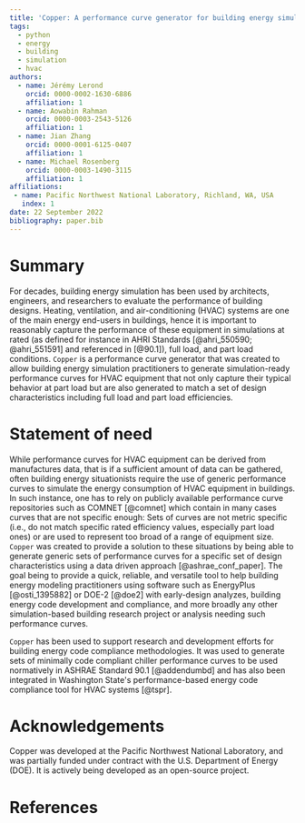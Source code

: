```yaml
---
title: 'Copper: A performance curve generator for building energy simulation'
tags:
  - python
  - energy
  - building
  - simulation
  - hvac
authors:
  - name: Jérémy Lerond
    orcid: 0000-0002-1630-6886
    affiliation: 1
  - name: Aowabin Rahman
    orcid: 0000-0003-2543-5126
    affiliation: 1
  - name: Jian Zhang
    orcid: 0000-0001-6125-0407
    affiliation: 1
  - name: Michael Rosenberg
    orcid: 0000-0003-1490-3115
    affiliation: 1
affiliations:
 - name: Pacific Northwest National Laboratory, Richland, WA, USA
   index: 1
date: 22 September 2022
bibliography: paper.bib
---
```


# Summary

For decades, building energy simulation has been used by architects, engineers, and researchers to evaluate the performance of building designs. Heating, ventilation, and air-conditioning (HVAC) systems are one of the main energy end-users in buildings, hence it is important to reasonably capture the performance of these equipment in simulations at rated (as defined for instance in AHRI Standards [@ahri_550590; @ahri_551591] and referenced in [@90.1]), full load, and part load conditions. `Copper` is a performance curve generator that was created to allow building energy simulation practitioners to generate simulation-ready performance curves for HVAC equipment that not only capture their typical behavior at part load but are also generated to match a set of design characteristics including full load and part load efficiencies.

# Statement of need

While performance curves for HVAC equipment can be derived from manufactures data, that is if a sufficient amount of data can be gathered, often building energy situationists require the use of generic performance curves to simulate the energy consumption of HVAC equipment in buildings. In such instance, one has to rely on publicly available performance curve repositories such as COMNET [@comnet] which contain in many cases curves that are not specific enough: Sets of curves are not metric specific (i.e., do not match specific rated efficiency values, especially part load ones) or are used to represent too broad of a range of equipment size. `Copper` was created to provide a solution to these situations by being able to generate generic sets of performance curves for a specific set of design characteristics using a data driven approach [@ashrae_conf_paper]. The goal being to provide a quick, reliable, and versatile tool to help building energy modeling practitioners using software such as EnergyPlus [@osti_1395882] or DOE-2 [@doe2] with early-design analyzes, building energy code development and compliance, and more broadly any other simulation-based building research project or analysis needing such performance curves.

`Copper` has been used to support research and development efforts for building energy code compliance methodologies. It was used to generate sets of minimally code compliant chiller performance curves to be used normatively in ASHRAE Standard 90.1 [@addendumbd] and has also been integrated in Washington State's performance-based energy code compliance tool for HVAC systems [@tspr].

# Acknowledgements

Copper was developed at the Pacific Northwest National Laboratory, and was partially funded under contract with the U.S. Department of Energy (DOE). It is actively being developed as an open-source project.

# References
